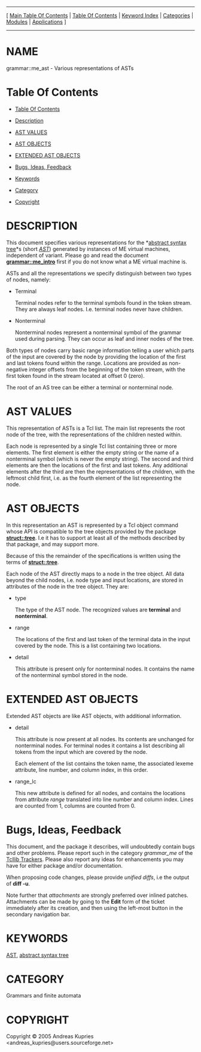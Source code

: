
[//000000001]: # (grammar::me\_ast \- Grammar operations and usage)
[//000000002]: # (Generated from file 'me\_ast\.man' by tcllib/doctools with format 'markdown')
[//000000003]: # (Copyright &copy; 2005 Andreas Kupries <andreas\_kupries@users\.sourceforge\.net>)
[//000000004]: # (grammar::me\_ast\(n\) 0\.2 tcllib "Grammar operations and usage")

<hr> [ <a href="../../../../toc.md">Main Table Of Contents</a> &#124; <a
href="../../../toc.md">Table Of Contents</a> &#124; <a
href="../../../../index.md">Keyword Index</a> &#124; <a
href="../../../../toc0.md">Categories</a> &#124; <a
href="../../../../toc1.md">Modules</a> &#124; <a
href="../../../../toc2.md">Applications</a> ] <hr>

# NAME

grammar::me\_ast \- Various representations of ASTs

# <a name='toc'></a>Table Of Contents

  - [Table Of Contents](#toc)

  - [Description](#section1)

  - [AST VALUES](#section2)

  - [AST OBJECTS](#section3)

  - [EXTENDED AST OBJECTS](#section4)

  - [Bugs, Ideas, Feedback](#section5)

  - [Keywords](#keywords)

  - [Category](#category)

  - [Copyright](#copyright)

# <a name='description'></a>DESCRIPTION

This document specifies various representations for the *[abstract syntax
tree](\.\./\.\./\.\./\.\./index\.md\#abstract\_syntax\_tree)*s \(short
*[AST](\.\./\.\./\.\./\.\./index\.md\#ast)*\) generated by instances of ME virtual
machines, independent of variant\. Please go and read the document
__[grammar::me\_intro](me\_intro\.md)__ first if you do not know what a ME
virtual machine is\.

ASTs and all the representations we specify distinguish between two types of
nodes, namely:

  - Terminal

    Terminal nodes refer to the terminal symbols found in the token stream\. They
    are always leaf nodes\. I\.e\. terminal nodes never have children\.

  - Nonterminal

    Nonterminal nodes represent a nonterminal symbol of the grammar used during
    parsing\. They can occur as leaf and inner nodes of the tree\.

Both types of nodes carry basic range information telling a user which parts of
the input are covered by the node by providing the location of the first and
last tokens found within the range\. Locations are provided as non\-negative
integer offsets from the beginning of the token stream, with the first token
found in the stream located at offset 0 \(zero\)\.

The root of an AS tree can be either a terminal or nonterminal node\.

# <a name='section2'></a>AST VALUES

This representation of ASTs is a Tcl list\. The main list represents the root
node of the tree, with the representations of the children nested within\.

Each node is represented by a single Tcl list containing three or more elements\.
The first element is either the empty string or the name of a nonterminal symbol
\(which is never the empty string\)\. The second and third elements are then the
locations of the first and last tokens\. Any additional elements after the third
are then the representations of the children, with the leftmost child first,
i\.e\. as the fourth element of the list representing the node\.

# <a name='section3'></a>AST OBJECTS

In this representation an AST is represented by a Tcl object command whose API
is compatible to the tree objects provided by the package
__[struct::tree](\.\./struct/struct\_tree\.md)__\. I\.e it has to support at
least all of the methods described by that package, and may support more\.

Because of this the remainder of the specifications is written using the terms
of __[struct::tree](\.\./struct/struct\_tree\.md)__\.

Each node of the AST directly maps to a node in the tree object\. All data beyond
the child nodes, i\.e\. node type and input locations, are stored in attributes of
the node in the tree object\. They are:

  - type

    The type of the AST node\. The recognized values are __terminal__ and
    __nonterminal__\.

  - range

    The locations of the first and last token of the terminal data in the input
    covered by the node\. This is a list containing two locations\.

  - detail

    This attribute is present only for nonterminal nodes\. It contains the name
    of the nonterminal symbol stored in the node\.

# <a name='section4'></a>EXTENDED AST OBJECTS

Extended AST objects are like AST objects, with additional information\.

  - detail

    This attribute is now present at all nodes\. Its contents are unchanged for
    nonterminal nodes\. For terminal nodes it contains a list describing all
    tokens from the input which are covered by the node\.

    Each element of the list contains the token name, the associated lexeme
    attribute, line number, and column index, in this order\.

  - range\_lc

    This new attribute is defined for all nodes, and contains the locations from
    attribute *range* translated into line number and column index\. Lines are
    counted from 1, columns are counted from 0\.

# <a name='section5'></a>Bugs, Ideas, Feedback

This document, and the package it describes, will undoubtedly contain bugs and
other problems\. Please report such in the category *grammar\_me* of the
[Tcllib Trackers](http://core\.tcl\.tk/tcllib/reportlist)\. Please also report
any ideas for enhancements you may have for either package and/or documentation\.

When proposing code changes, please provide *unified diffs*, i\.e the output of
__diff \-u__\.

Note further that *attachments* are strongly preferred over inlined patches\.
Attachments can be made by going to the __Edit__ form of the ticket
immediately after its creation, and then using the left\-most button in the
secondary navigation bar\.

# <a name='keywords'></a>KEYWORDS

[AST](\.\./\.\./\.\./\.\./index\.md\#ast), [abstract syntax
tree](\.\./\.\./\.\./\.\./index\.md\#abstract\_syntax\_tree)

# <a name='category'></a>CATEGORY

Grammars and finite automata

# <a name='copyright'></a>COPYRIGHT

Copyright &copy; 2005 Andreas Kupries <andreas\_kupries@users\.sourceforge\.net>
